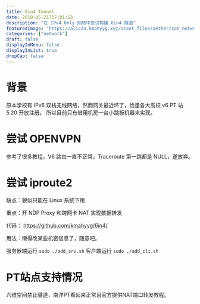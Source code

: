 ```yaml
---
title: 6in4 Tunnel
date: 2018-05-21T17:01:53
description: "在 IPv4 Only 网络中尝试构建 6in4 隧道"
featuredImage: "https://alicdn.kmahyyg.xyz/asset_files/aether/cat_network.webp"
categories: ["network"]
draft: false
displayInMenu: false
displayInList: true
dropCap: false
---
```


# 背景

原本学校有 IPv6 双栈无线网络，然而网关最近坏了，恰逢各大高校 v6 PT 站 5.20 开放注册。
所以目前只有借用机房一台小跳板机器来实现。

# 尝试 OPENVPN

参考了很多教程，V6 路由一直不正常，Traceroute 第一跳都是 NULL，遂放弃。

# 尝试 iproute2

缺点：貌似只能在 Linux 系统下用

重点：开 NDP Proxy 和跨网卡 NAT 实现数据转发

代码： https://github.com/kmahyyg/6in4/

用法：懒得改某些机密信息了，随意吧。

服务器端运行 `sudo ./add_srv.sh`
客户端运行   `sudo ./add_cli.sh`

# PT站点支持情况

六维空间禁止隧道，南洋PT看起来正常且官方提供NAT端口转发教程。
